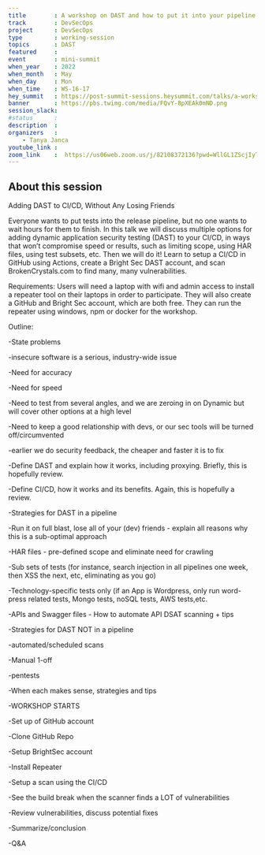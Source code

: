 ```yaml
---
title        : A workshop on DAST and how to put it into your pipeline
track        : DevSecOps
project      : DevSecOps
type         : working-session
topics       : DAST
featured     :
event        : mini-summit
when_year    : 2022
when_month   : May
when_day     : Mon
when_time    : WS-16-17
hey_summit   : https://post-summit-sessions.heysummit.com/talks/a-workshop-on-dast-and-how-to-put-it-into-your-pipeline/
banner       : https://pbs.twimg.com/media/FQvY-8pXEAk0mND.png
session_slack:
#status      : 
description  :
organizers   :
    - Tanya Janca        
youtube_link : 
zoom_link    :  https://us06web.zoom.us/j/82108372136?pwd=WllGL1ZScjIyTFh6TWd5SUhyK3VnZz09
---
```


## About this session
Adding DAST to CI/CD, Without Any Losing Friends

Everyone wants to put tests into the release pipeline, but no one wants to wait hours for them to finish. In this talk we will discuss multiple options for adding dynamic application security testing (DAST) to your CI/CD, in ways that won’t compromise speed or results, such as limiting scope, using HAR files, using test subsets, etc. Then we will do it! Learn to setup a CI/CD in GitHub using Actions, create a Bright Sec DAST account, and scan BrokenCrystals.com to find many, many vulnerabilities.  

Requirements: Users will need a laptop with wifi and admin access to install a repeater tool on their laptops in order to participate. They will also create a GitHub and Bright Sec account, which are both free. They can run the repeater using windows, npm or docker for the workshop. 


Outline:

-State problems

-insecure software is a serious, industry-wide issue

-Need for accuracy

-Need for speed

-Need to test from several angles, and we are zeroing in on Dynamic but will cover other options at a high level

-Need to keep a good relationship with devs, or our sec tools will be turned off/circumvented

-earlier we do security feedback, the cheaper and faster it is to fix

-Define DAST and explain how it works, including proxying. Briefly, this is hopefully review.

-Define CI/CD, how it works and its benefits. Again, this is hopefully a review.

-Strategies for DAST in a pipeline

-Run it on full blast, lose all of your (dev) friends - explain all reasons why this is a sub-optimal approach

-HAR files - pre-defined scope and eliminate need for crawling

-Sub sets of tests (for instance, search injection in all pipelines one week, then XSS the next, etc, eliminating as you go)

-Technology-specific tests only (if an App is Wordpress, only run word-press related tests, Mongo tests, noSQL tests, AWS tests,etc. 

-APIs and Swagger files - How to automate API DSAT scanning + tips

-Strategies for DAST NOT in a pipeline

-automated/scheduled scans

-Manual 1-off

-pentests

-When each makes sense, strategies and tips

-WORKSHOP STARTS

-Set up of GitHub account

-Clone GitHub Repo

-Setup BrightSec account

-Install Repeater

-Setup a scan using the CI/CD

-See the build break when the scanner finds a LOT of vulnerabilities

-Review vulnerabilities, discuss potential fixes

-Summarize/conclusion

-Q&A
	
